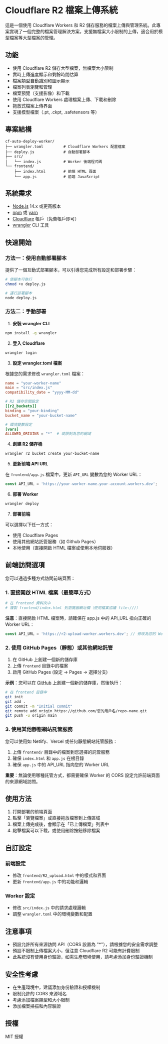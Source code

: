 # Cloudflare R2 檔案上傳系統

這是一個使用 Cloudflare Workers 和 R2 儲存服務的檔案上傳與管理系統。此專案實現了一個完整的檔案管理解決方案，支援無檔案大小限制的上傳，適合用於模型檔案等大型檔案的管理。

## 功能

- 使用 Cloudflare R2 儲存大型檔案，無檔案大小限制
- 實時上傳進度顯示和剩餘時間估算
- 檔案類型自動識別和圖示顯示
- 檔案列表瀏覽和管理
- 檔案預覽（支援影像）和下載
- 使用 Cloudflare Workers 處理檔案上傳、下載和刪除
- 拖放式檔案上傳界面
- 支援模型檔案（.pt, .ckpt, .safetensors 等）

## 專案結構

```
cf-auto-deploy-worker/
├── wrangler.toml         # Cloudflare Workers 配置檔案
├── deploy.js             # 自動部署腳本
├── src/
│   └── index.js          # Worker 後端程式碼
└── frontend/
    ├── index.html        # 前端 HTML 頁面
    └── app.js            # 前端 JavaScript
```

## 系統需求

- [Node.js](https://nodejs.org/) 14.x 或更高版本
- [npm](https://www.npmjs.com/) 或 [yarn](https://yarnpkg.com/)
- [Cloudflare](https://cloudflare.com/) 帳戶（免費帳戶即可）
- [wrangler](https://developers.cloudflare.com/workers/wrangler/) CLI 工具

## 快速開始

### 方法一：使用自動部署腳本

提供了一個互動式部署腳本，可以引導您完成所有設定和部署步驟：

```bash
# 使腳本可執行
chmod +x deploy.js

# 運行部署腳本
node deploy.js
```

### 方法二：手動部署

1. **安裝 wrangler CLI**

```bash
npm install -g wrangler
```

2. **登入 Cloudflare**

```bash
wrangler login
```

3. **設定 wrangler.toml 檔案**

根據您的需求修改 `wrangler.toml` 檔案：

```toml
name = "your-worker-name"
main = "src/index.js"
compatibility_date = "yyyy-MM-dd"

# R2 儲存空間設定
[[r2_buckets]]
binding = "your-binding"
bucket_name = "your-bucket-name"

# 環境變數設定
[vars]
ALLOWED_ORIGINS = "*"  # 或限制為您的網域
```

4. **創建 R2 儲存桶**

```bash
wrangler r2 bucket create your-bucket-name
```

5. **更新前端 API URL**

在 `frontend/app.js` 檔案中，更新 `API_URL` 變數為您的 Worker URL：

```javascript
const API_URL = 'https://your-worker-name.your-account.workers.dev';
```

6. **部署 Worker**

```bash
wrangler deploy
```

7. **部署前端**

可以選擇以下任一方式：
   - 使用 Cloudflare Pages
   - 使用其他網站託管服務（如 Github Pages）
   - 本地使用（直接開啟 HTML 檔案或使用本地伺服器）

## 前端訪問選項

您可以通過多種方式訪問前端頁面：

### 1. 直接開啟 HTML 檔案（最簡單方式）

```bash
# 在 frontend 資料夾中
# 複製 frontend/index.html 到瀏覽器網址欄（使用檔案協議 file:///）
```

**注意**：直接開啟 HTML 檔案時，請確保在 app.js 中的 API_URL 指向正確的 Worker URL：
```javascript
const API_URL = 'https://r2-upload-worker.workers.dev'; // 修改為您的 Worker URL
```

### 2. 使用 GitHub Pages（靜態）或其他網站託管

1. 在 GitHub 上創建一個新的儲存庫
2. 上傳 `frontend` 目錄中的檔案
3. 啟用 GitHub Pages (設定 -> Pages -> 選擇分支)

**示例**：您可以在 [GitHub](https://github.com) 上創建一個新的儲存庫，然後執行：

```bash
# 在 frontend 目錄中
git init
git add .
git commit -m "Initial commit"
git remote add origin https://github.com/您的用戶名/repo-name.git
git push -u origin main
```

### 3. 使用其他靜態網站託管服務

您可以使用如 Netlify、Vercel 或任何靜態網站託管服務：

1. 上傳 `frontend/` 目錄中的檔案到您選擇的託管服務
2. 確保 `index.html` 和 `app.js` 在根目錄
3. 確保 `app.js` 中的 API_URL 指向您的 Worker URL

**重要**：無論使用哪種託管方式，都需要確保 Worker 的 CORS 設定允許前端頁面的來源網域訪問。

## 使用方法

1. 打開部署的前端頁面
2. 點擊「瀏覽檔案」或直接拖放檔案到上傳區域
3. 檔案上傳完成後，會顯示在「已上傳檔案」列表中
4. 點擊檔案可以下載，或使用刪除按鈕移除檔案

## 自訂設定

### 前端設定

- 修改 `frontend/R2_upload.html` 中的樣式和界面
- 更新 `frontend/app.js` 中的功能和邏輯

### Worker 設定

- 修改 `src/index.js` 中的請求處理邏輯
- 調整 `wrangler.toml` 中的環境變數和配置

## 注意事項

- 預設允許所有來源訪問 API（CORS 設置為 "*"），請根據您的安全需求調整
- 預設不限制上傳檔案大小，但注意 Cloudflare R2 可能有計費限制
- 此系統沒有使用身份驗證，如需生產環境使用，請考慮添加身份驗證機制

## 安全性考慮

- 在生產環境中，建議添加身份驗證和授權機制
- 限制允許的 CORS 來源域名
- 考慮添加檔案類型和大小限制
- 添加檔案掃描和內容驗證

## 授權

MIT 授權
